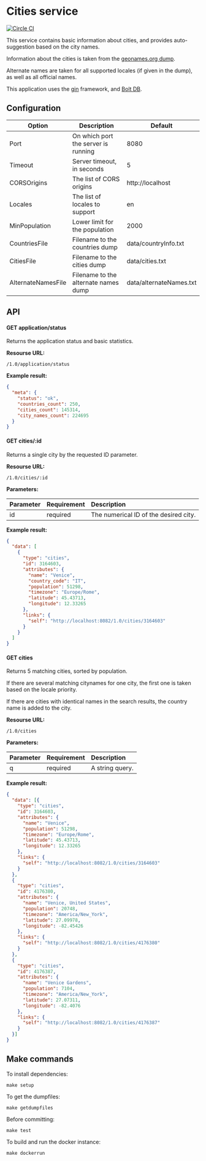 # Cities service

[![Circle CI](https://circleci.com/gh/lebedev-yury/cities.svg?style=svg&circle-token=025787958f4452dd681fc6bcab3c52fe66a79598)](https://circleci.com/gh/lebedev-yury/cities)

This service contains basic information about cities, and provides
auto-suggestion based on the city names.

Information about the cities is taken from the [geonames.org dump](http://download.geonames.org/export/dump/).

Alternate names are taken for all supported locales (if given in the
dump), as well as all official names.

This application uses the [gin](https://github.com/gin-gonic/gin) framework, and [Bolt DB](https://github.com/boltdb/bolt).

## Configuration

| Option             | Description                          | Default                 |
|--------------------|--------------------------------------|-------------------------|
| Port               | On which port the server is running  | 8080                    |
| Timeout            | Server timeout, in seconds           | 5                       |
| CORSOrigins        | The list of CORS origins             | http://localhost        |
| Locales            | The list of locales to support       | en                      |
| MinPopulation      | Lower limit for the population       | 2000                    |
| CountriesFile      | Filename to the countries dump       | data/countryInfo.txt    |
| CitiesFile         | Filename to the cities dump          | data/cities.txt         |
| AlternateNamesFile | Filename to the alternate names dump | data/alternateNames.txt |

## API

#### GET application/status

Returns the application status and basic statistics.

**Resourse URL:**

`/1.0/application/status`

**Example result:**

```json
{
  "meta": {
    "status": "ok",
    "countries_count": 250,
    "cities_count": 145314,
    "city_names_count": 224695
  }
}
```

#### GET cities/:id

Returns a single city by the requested ID parameter.

**Resourse URL:**

`/1.0/cities/:id`

**Parameters:**

| Parameter | Requirement | Description |
| :--- | :--- | :--- |
| id | required | The numerical ID of the desired city.

**Example result:**

```json
{
  "data": [
    {
      "type": "cities",
      "id": 3164603,
      "attributes": {
        "name": "Venice",
        "country_code": "IT",
        "population": 51298,
        "timezone": "Europe/Rome",
        "latitude": 45.43713,
        "longitude": 12.33265
      },
      "links": {
        "self": "http://localhost:8082/1.0/cities/3164603"
      }
    }
  ]
}
```

#### GET cities

Returns 5 matching cities, sorted by population.

If there are several matching citynames for one city, the first one is
taken based on the locale priority.

If there are cities with identical names in the search results, the
country name is added to the city.

**Resourse URL:**

`/1.0/cities`

**Parameters:**

| Parameter | Requirement | Description |
| :--- | :--- | :--- |
| q | required | A string query.

**Example result:**

```json
{
  "data": [{
    "type": "cities",
    "id": 3164603,
    "attributes": {
      "name": "Venice",
      "population": 51298,
      "timezone": "Europe/Rome",
      "latitude": 45.43713,
      "longitude": 12.33265
    },
    "links": {
      "self": "http://localhost:8082/1.0/cities/3164603"
    }
  },
  {
    "type": "cities",
    "id": 4176380,
    "attributes": {
      "name": "Venice, United States",
      "population": 20748,
      "timezone": "America/New_York",
      "latitude": 27.09978,
      "longitude": -82.45426
    },
    "links": {
      "self": "http://localhost:8082/1.0/cities/4176380"
    }
  },
  {
    "type": "cities",
    "id": 4176387,
    "attributes": {
      "name": "Venice Gardens",
      "population": 7104,
      "timezone": "America/New_York",
      "latitude": 27.07311,
      "longitude": -82.4076
    },
    "links": {
      "self": "http://localhost:8082/1.0/cities/4176387"
    }
  }]
}
```

## Make commands

To install dependencies:

```
make setup
```

To get the dumpfiles:

```
make getdumpfiles
```

Before committing:

```
make test
```

To build and run the docker instance:

```
make dockerrun
```
